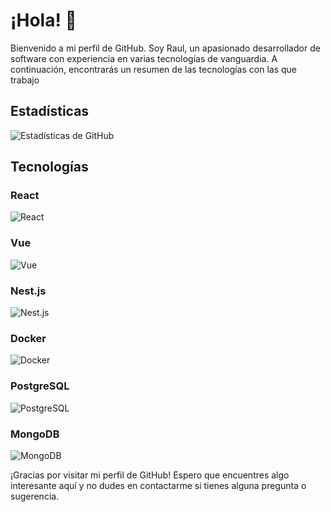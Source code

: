# ¡Hola! 👋

Bienvenido a mi perfil de GitHub. Soy Raul, un apasionado desarrollador de software con experiencia en varias tecnologías de vanguardia. A continuación, encontrarás un resumen de las tecnologías con las que trabajo
## Estadísticas

![Estadísticas de GitHub](https://github-readme-stats.vercel.app/api?username=RaulAltamirano&show_icons=true&theme=dark)

## Tecnologías

### React

![React](https://img.shields.io/badge/-React-61DAFB?logo=react&logoColor=white&style=for-the-badge)

### Vue

![Vue](https://img.shields.io/badge/-Vue-4FC08D?logo=vue.js&logoColor=white&style=for-the-badge)

### Nest.js

![Nest.js](https://img.shields.io/badge/-Nest.js-E0234E?logo=nestjs&logoColor=white&style=for-the-badge)

### Docker

![Docker](https://img.shields.io/badge/-Docker-2496ED?logo=docker&logoColor=white&style=for-the-badge)

### PostgreSQL

![PostgreSQL](https://img.shields.io/badge/-PostgreSQL-336791?logo=postgresql&logoColor=white&style=for-the-badge) 

### MongoDB

![MongoDB](https://img.shields.io/badge/-MongoDB-47A248?logo=mongodb&logoColor=white&style=for-the-badge)

<!-- ## Proyectos destacados

Aquí hay una lista de algunos de mis proyectos destacados que he desarrollado utilizando estas tecnologías:

- [Nombre del proyecto 1](enlace al repositorio): Breve descripción del proyecto y las tecnologías utilizadas.
- [Nombre del proyecto 2](enlace al repositorio): Breve descripción del proyecto y las tecnologías utilizadas.

Siéntete libre de explorar los repositorios para obtener más detalles sobre cada proyecto.

## Contacto

Si deseas contactarme o colaborar en algún proyecto, puedes encontrarme en las siguientes plataformas:

- [LinkedIn](enlace a tu perfil de LinkedIn)
- [Correo electrónico](tu dirección de correo electrónico) -->

¡Gracias por visitar mi perfil de GitHub! Espero que encuentres algo interesante aquí y no dudes en contactarme si tienes alguna pregunta o sugerencia.
